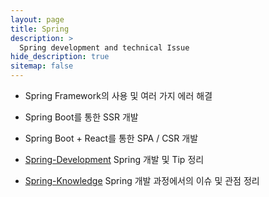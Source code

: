 ```yaml
---
layout: page
title: Spring
description: >
  Spring development and technical Issue
hide_description: true
sitemap: false
---
```


- Spring Framework의 사용 및 여러 가지 에러 해결
- Spring Boot를 통한 SSR 개발
- Spring Boot + React를 통한 SPA / CSR 개발

- [Spring-Development] Spring 개발 및 Tip 정리
- [Spring-Knowledge] Spring 개발 과정에서의 이슈 및 관점 정리

[Spring-Development]: ./spring/springDevelopment.md
[Spring-Knowledge]: ./spring/springKnowledge.md